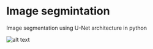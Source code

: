# Image segmintation
Image segmentation using U-Net architecture in python

![alt text](https://miro.medium.com/max/1400/0*vRCJPrsFBm8XAEAr.jpg)
